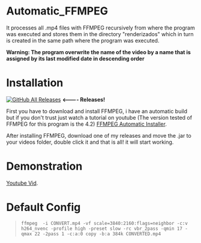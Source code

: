 # Automatic_FFMPEG
It processes all .mp4 files with FFMPEG recursively from where the program was executed and stores them in the directory "renderizados" which in turn is created in the same path where the program was executed.

**Warning: The program overwrite the name of the video by a name that is assigned by its last modified date in descending order**

# Installation
[![GitHub All Releases](https://img.shields.io/github/downloads/AntonioRG00/Automatic-FFMPEG-For-Rendering/total?color=blue)](https://github.com/AntonioRG00/Automatic_FFMPEG/releases)   **<---- Releases!**

First you have to download and install FFMPEG, i have an automatic build but if you don't trust just watch a tutorial on youtube (The version tested of FFMPEG for this program is the 4.2)
[FFMPEG Automatic Installer](http://www.mediafire.com/file/lx5dgdmxn0gcb9c/ffmpeg-4.2-setup.exe/file).

After installing FFMPEG, download one of my releases and move the .jar to your videos folder, double click it and that is all! it will start working.

# Demonstration
[Youtube Vid](https://youtu.be/wHZ3WnjeHbU).

# Default Config

> `ffmpeg  -i CONVERT.mp4 -vf scale=3840:2160:flags=neighbor -c:v h264_nvenc -profile high -preset slow -rc vbr_2pass -qmin 17 -qmax 22 -2pass 1 -c:a:0 copy -b:a 384k CONVERTED.mp4`
